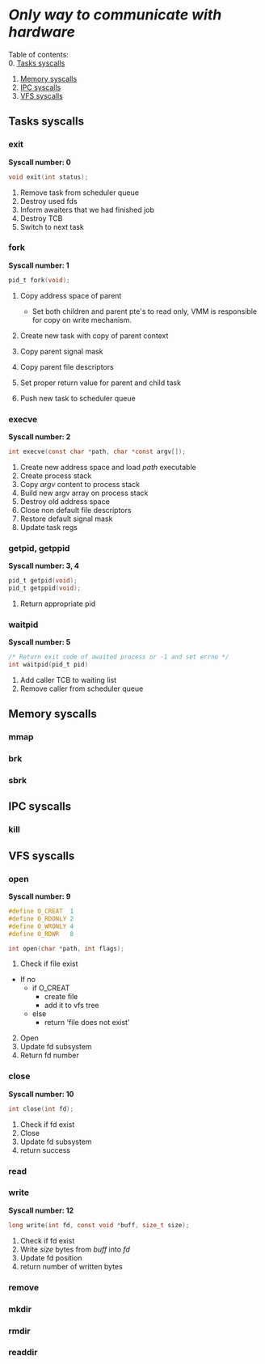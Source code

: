# ***Only way to communicate with hardware***
Table of contents:   
0. [Tasks syscalls](#tasks-syscalls)     
1. [Memory syscalls](#memory-syscalls)      
2. [IPC syscalls](#ipc-syscalls)      
3. [VFS syscalls](#vfs-syscalls)      

## Tasks syscalls
### exit
**Syscall number: 0**   
```c
void exit(int status);
```
1. Remove task from scheduler queue   
2. Destroy used fds   
3. Inform awaiters that we had finished job   
4. Destroy TCB   
5. Switch to next task   


### fork
**Syscall number: 1**   
```c
pid_t fork(void);
```
1. Copy address space of parent   
    - Set both children and parent pte's to read only, VMM is responsible for copy on write mechanism.   

2. Create new task with copy of parent context   
3. Copy parent signal mask   
4. Copy parent file descriptors   
5. Set proper return value for parent and child task   
6. Push new task to scheduler queue   

### execve
**Syscall number: 2**   
```c
int execve(const char *path, char *const argv[]);
```
1. Create new address space and load _path_ executable   
2. Create process stack   
3. Copy _argv_ content to process stack   
4. Build new argv array on process stack
5. Destroy old address space   
6. Close non default file descriptors   
7. Restore default signal mask   
8. Update task regs   

### getpid, getppid
**Syscall number: 3, 4**   
```c
pid_t getpid(void);
pid_t getppid(void);
```
1. Return appropriate pid

### waitpid
**Syscall number: 5**   
```c
/* Return exit code of awaited process or -1 and set errno */
int waitpid(pid_t pid)
```
1. Add caller TCB to waiting list   
2. Remove caller from scheduler queue   

## Memory syscalls
### mmap
### brk
### sbrk

## IPC syscalls
### kill

## VFS syscalls
### open
**Syscall number: 9**   
```c
#define O_CREAT  1
#define O_RDONLY 2
#define O_WRONLY 4
#define O_RDWR	 8

int open(char *path, int flags);
```

1. Check if file exist   
- If no   
    - if O_CREAT   
        - create file   
        - add it to vfs tree
    - else   
        - return 'file does not exist'    

2. Open
3. Update fd subsystem
4. Return fd number

### close
**Syscall number: 10**   
```c
int close(int fd);
```
1. Check if fd exist
2. Close
3. Update fd subsystem
4. return success

### read
### write
**Syscall number: 12**
```c
long write(int fd, const void *buff, size_t size);
```
1. Check if fd exist
2. Write _size_ bytes from _buff_ into _fd_
3. Update fd position
4. return number of written bytes 

### remove
### mkdir
### rmdir
### readdir